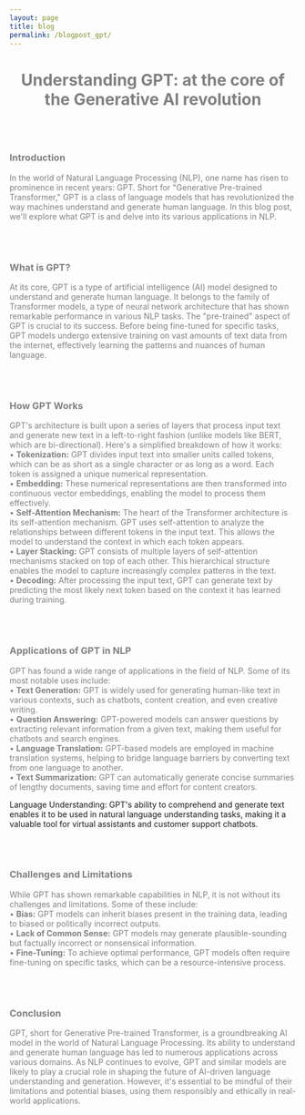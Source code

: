 ```yaml
---
layout: page
title: blog
permalink: /blogpost_gpt/
---
```


<center>
<h1><span style="color:grey">Understanding GPT: at the core of the Generative AI revolution</span></h1>
</center>

<br>
<br>

<h3><span style="color:grey">Introduction</span></h3>

<p><span style="color:grey">In the world of Natural Language Processing (NLP), one name has risen to prominence in recent years: GPT. 
Short for "Generative Pre-trained Transformer," GPT is a class of language models that has revolutionized the way machines understand and generate human language. 
In this blog post, we'll explore what GPT is and delve into its various applications in NLP.
</span></p>

<br>
<br>

<h3><span style="color:grey">What is GPT?</span></h3>

<p><span style="color:grey">At its core, GPT is a type of artificial intelligence (AI) model designed to understand and generate human language. 
It belongs to the family of Transformer models, a type of neural network architecture that has shown remarkable performance in various NLP tasks. 
The "pre-trained" aspect of GPT is crucial to its success. 
Before being fine-tuned for specific tasks, GPT models undergo extensive training on vast amounts of text data from the internet, effectively learning the patterns and nuances of human language.
</span></p>

<br>
<br>

<h3><span style="color:grey">How GPT Works</span></h3>

<p><span style="color:grey">GPT's architecture is built upon a series of layers that process input text and generate new text in a left-to-right fashion (unlike models like BERT, which are bi-directional). Here's a simplified breakdown of how it works:
<br>
• <b>Tokenization:</b> GPT divides input text into smaller units called tokens, which can be as short as a single character or as long as a word. Each token is assigned a unique numerical representation.
<br>
• <b>Embedding:</b> These numerical representations are then transformed into continuous vector embeddings, enabling the model to process them effectively.
<br>
• <b>Self-Attention Mechanism:</b> The heart of the Transformer architecture is its self-attention mechanism. GPT uses self-attention to analyze the relationships between different tokens in the input text.
This allows the model to understand the context in which each token appears.
<br>
• <b>Layer Stacking:</b> GPT consists of multiple layers of self-attention mechanisms stacked on top of each other. This hierarchical structure enables the model to capture increasingly complex patterns in the text.
<br>
• <b>Decoding:</b> After processing the input text, GPT can generate text by predicting the most likely next token based on the context it has learned during training.
</span></p>

<br>
<br>

<h3><span style="color:grey">Applications of GPT in NLP</span></h3>

<p><span style="color:grey">
GPT has found a wide range of applications in the field of NLP. Some of its most notable uses include:
<br>
• <b>Text Generation:</b> GPT is widely used for generating human-like text in various contexts, such as chatbots, content creation, and even creative writing.
<br>
• <b>Question Answering:</b> GPT-powered models can answer questions by extracting relevant information from a given text, making them useful for chatbots and search engines.
<br>
• <b>Language Translation:</b> GPT-based models are employed in machine translation systems, helping to bridge language barriers by converting text from one language to another.
<br>
• <b>Text Summarization:</b> GPT can automatically generate concise summaries of lengthy documents, saving time and effort for content creators.

Language Understanding: GPT's ability to comprehend and generate text enables it to be used in natural language understanding tasks, making it a valuable tool for virtual assistants and customer support chatbots.
</span></p>

<br>
<br>

<h3><span style="color:grey">Challenges and Limitations</span></h3>

<p><span style="color:grey">
While GPT has shown remarkable capabilities in NLP, it is not without its challenges and limitations. Some of these include:
<br>
• <b>Bias:</b> GPT models can inherit biases present in the training data, leading to biased or politically incorrect outputs.
<br>
• <b>Lack of Common Sense:</b> GPT models may generate plausible-sounding but factually incorrect or nonsensical information.
<br>
• <b>Fine-Tuning:</b> To achieve optimal performance, GPT models often require fine-tuning on specific tasks, which can be a resource-intensive process.
</span></p>

<br>
<br>

<h3><span style="color:grey">Conclusion</span></h3>

<p><span style="color:grey">GPT, short for Generative Pre-trained Transformer, is a groundbreaking AI model in the world of Natural Language Processing. 
Its ability to understand and generate human language has led to numerous applications across various domains. 
As NLP continues to evolve, GPT and similar models are likely to play a crucial role in shaping the future of AI-driven language understanding and generation. 
However, it's essential to be mindful of their limitations and potential biases, using them responsibly and ethically in real-world applications.
</span></p>
